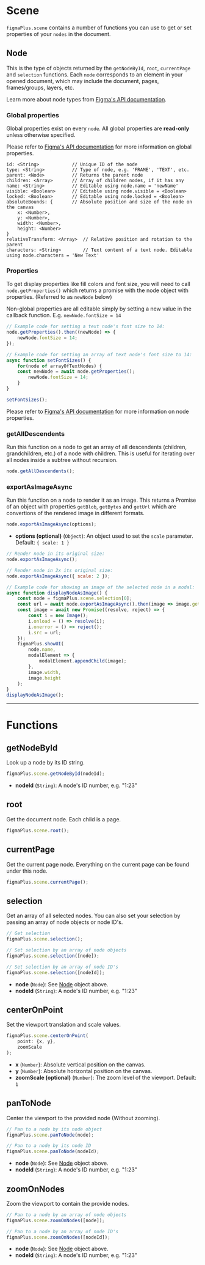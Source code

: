 # Scene

`figmaPlus.scene` contains a number of functions you can use to get or set properties of your `nodes` in the document.

## Node

This is the type of objects returned by the `getNodeById`, `root`, `currentPage` and `selection` functions. Each `node` corresponds to an element in your opened document, which may include the document, pages, frames/groups, layers, etc.

Learn more about node types from [Figma's API documentation](https://www.figma.com/developers/docs#node-types).

### Global properties

Global properties exist on every `node`. All global properties are **read-only** unless otherwise specified.

Please refer to [Figma's API documentation](https://www.figma.com/developers/docs#global-properties) for more information on global properties.

```
id: <String>			// Unique ID of the node
type: <String>			// Type of node, e.g. 'FRAME', 'TEXT', etc.
parent: <Node>			// Returns the parent node
children: <Array>		// Array of children nodes, if it has any
name: <String>			// Editable using node.name = 'newName'
visible: <Boolean>		// Editable using node.visible = <Boolean>
locked: <Boolean>		// Editable using node.locked = <Boolean>
absoluteBounds: {		// Absolute position and size of the node on the canvas
	x: <Number>,
	y: <Number>,
	width: <Number>,
	height: <Number>
}
relativeTransform: <Array>	// Relative position and rotation to the parent
characters: <String>		// Text content of a text node. Editable using node.characters = 'New Text'

```

### Properties

To get display properties like fill colors and font size, you will need to call `node.getProperties()` which returns a promise with the node object with properties. (Referred to as `newNode` below)

Non-global properties are all editable simply by setting a new value in the callback function. E.g. `newNode.fontSize = 14`

<!-- prettier-ignore -->
```javascript
// Example code for setting a text node's font size to 14:
node.getProperties().then((newNode) => {
	newNode.fontSize = 14;
});

// Example code for setting an array of text node's font size to 14:
async function setFontSizes() {
	for(node of arrayOfTextNodes) {
    const newNode = await node.getProperties();
		newNode.fontSize = 14;
	}
}

setFontSizes();
```

Please refer to [Figma's API documentation](https://www.figma.com/developers/docs#node-types) for more information on node properties.

### getAllDescendents

Run this function on a node to get an array of all descendents (children, grandchildren, etc.) of a node with children. This is useful for iterating over all nodes inside a subtree without recursion.

```javascript
node.getAllDescendents();
```

### exportAsImageAsync

Run this function on a node to render it as an image. This returns a Promise of an object with properties `getBlob`, `getBytes` and `getUrl` which are convertions of the rendered image in different formats.

```javascript
node.exportAsImageAsync(options);
```

- **options (optional)** (`Object`): An object used to set the `scale` parameter. Default: `{ scale: 1 }`

```javascript
// Render node in its original size:
node.exportAsImageAsync();

// Render node in 2x its original size:
node.exportAsImageAsync({ scale: 2 });

// Example code for showing an image of the selected node in a modal:
async function displayNodeAsImage() {
	const node = figmaPlus.scene.selection[0];
	const url = await node.exportAsImageAsync().then(image => image.getUrl);
	const image = await new Promise((resolve, reject) => {
		const i = new Image();
		i.onload = () => resolve(i);
		i.onerror = () => reject();
		i.src = url;
	});
	figmaPlus.showUI(
		node.name,
		modalElement => {
			modalElement.appendChild(image);
		},
		image.width,
		image.height
	);
}
displayNodeAsImage();
```

---

# Functions

## getNodeById

Look up a node by its ID string.

```javascript
figmaPlus.scene.getNodeById(nodeId);
```

- **nodeId** (`String`): A node's ID number, e.g. "1:23"

## root

Get the document node. Each child is a page.

```javascript
figmaPlus.scene.root();
```

## currentPage

Get the current page node. Everything on the current page can be found under this node.

```javascript
figmaPlus.scene.currentPage();
```

## selection

Get an array of all selected nodes.
You can also set your selection by passing an array of node objects or node ID's.

```javascript
// Get selection
figmaPlus.scene.selection();

// Set selection by an array of node objects
figmaPlus.scene.selection([node]);

// Set selection by an array of node ID's
figmaPlus.scene.selection([nodeId]);
```

- **node** (`Node`): See [Node](#Node) object above.
- **nodeId** (`String`): A node's ID number, e.g. "1:23"

## centerOnPoint

Set the viewport translation and scale values.

```javascript
figmaPlus.scene.centerOnPoint(
	point: {x, y},
	zoomScale
);
```

- **x** (`Number`): Absolute vertical position on the canvas.
- **y** (`Number`): Absolute horizontal position on the canvas.
- **zoomScale (optional)** (`Number`): The zoom level of the viewport. Default: `1`

## panToNode

Center the viewport to the provided node (Without zooming).

```javascript
// Pan to a node by its node object
figmaPlus.scene.panToNode(node);

// Pan to a node by its node ID
figmaPlus.scene.panToNode(nodeId);
```

- **node** (`Node`): See [Node](#Node) object above.
- **nodeId** (`String`): A node's ID number, e.g. "1:23"

## zoomOnNodes

Zoom the viewport to contain the provide nodes.

```javascript
// Pan to a node by an array of node objects
figmaPlus.scene.zoomOnNodes([node]);

// Pan to a node by an array of node ID's
figmaPlus.scene.zoomOnNodes([nodeId]);
```

- **node** (`Node`): See [Node](#Node) object above.
- **nodeId** (`String`): A node's ID number, e.g. "1:23"

